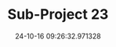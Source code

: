 ---
date: 24-10-16 09:26:32.971328
excerpt: "\u201CRemember Ascari\u201D: MR in MAUTO \u2013 Immersive MR Experience\
  \ in F1 (MAUTO)"
header:
  teaser: https://via.placeholder.com/200x200.png
order: 22
sidebar:
- image: https://via.placeholder.com/350x250.png
  image_alt: logo
  text: Here we discuss the Objective of the UC
  title: Objective
title: Sub-Project 23
---